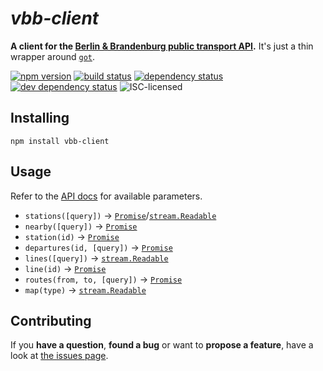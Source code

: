 # *vbb-client*

**A client for the [Berlin & Brandenburg public transport API](https://github.com/derhuerst/vbb-rest).** It's just a thin wrapper around [`got`](https://github.com/sindresorhus/got#usage).

[![npm version](https://img.shields.io/npm/v/vbb-client.svg)](https://www.npmjs.com/package/vbb-client)
[![build status](https://img.shields.io/travis/derhuerst/vbb-client.svg)](https://travis-ci.org/derhuerst/vbb-client)
[![dependency status](https://img.shields.io/david/derhuerst/vbb-client.svg)](https://david-dm.org/derhuerst/vbb-client)
[![dev dependency status](https://img.shields.io/david/dev/derhuerst/vbb-client.svg)](https://david-dm.org/derhuerst/vbb-client#info=devDependencies)
![ISC-licensed](https://img.shields.io/github/license/derhuerst/vbb-client.svg)


## Installing

```shell
npm install vbb-client
```


## Usage

Refer to the [API docs](https://github.com/derhuerst/vbb-rest/blob/master/docs/index.md) for available parameters.

- `stations([query])` → [`Promise`][promise]/[`stream.Readable`][stream]
- `nearby([query])` → [`Promise`][promise]
- `station(id)` → [`Promise`][promise]
- `departures(id, [query])` → [`Promise`][promise]
- `lines([query])` → [`stream.Readable`][stream]
- `line(id)` → [`Promise`][promise]
- `routes(from, to, [query])` → [`Promise`][promise]
- `map(type)` → [`stream.Readable`][stream]

[promise]: https://developer.mozilla.org/en-US/docs/Web/JavaScript/Reference/Global_Objects/Promise
[stream]: https://nodejs.org/api/stream.html#stream_class_stream_readable


## Contributing

If you **have a question**, **found a bug** or want to **propose a feature**, have a look at [the issues page](https://github.com/derhuerst/vbb-client/issues).
